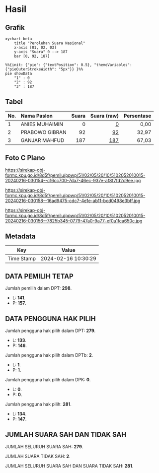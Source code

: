 # Hasil

## Grafik

```mermaid
xychart-beta
    title "Perolehan Suara Nasional"
    x-axis [01, 02, 03]
    y-axis "Suara" 0 --> 187
    bar [0, 92, 187]
```

```mermaid
%%{init: {"pie": {"textPosition": 0.5}, "themeVariables": {"pieOuterStrokeWidth": "5px"}} }%%
pie showData
    "1" : 0
    "2" : 92
    "3" : 187
```

## Tabel

| No. | Nama Paslon    | Suara | Suara (raw) | Persentase |
|:--- |:-------------- | -----:| -----------:| ----------:|
| 1   | ANIES MUHAIMIN | 0     | [0][p-1]    | 0,00       |
| 2   | PRABOWO GIBRAN | 92    | [92][p-2]   | 32,97      |
| 3   | GANJAR MAHFUD  | 187   | [187][p-3]  | 67,03      |


[p-1]: https://github.com/gigit-pemilu/pemilu-2024/blob/main/pilpres/hitung-suara/sub/51-bali/sub/02-tabanan/sub/05-tabanan/sub/2010-tunjuk/sub/015-tps/sub/paslon-1.txt
[p-2]: https://github.com/gigit-pemilu/pemilu-2024/blob/main/pilpres/hitung-suara/sub/51-bali/sub/02-tabanan/sub/05-tabanan/sub/2010-tunjuk/sub/015-tps/sub/paslon-2.txt
[p-3]: https://github.com/gigit-pemilu/pemilu-2024/blob/main/pilpres/hitung-suara/sub/51-bali/sub/02-tabanan/sub/05-tabanan/sub/2010-tunjuk/sub/015-tps/sub/paslon-3.txt

## Foto C Plano

https://sirekap-obj-formc.kpu.go.id/8d5f/pemilu/ppwp/51/02/05/20/10/5102052010015-20240216-030154--c16cc700-7da7-46ec-937e-af8f7fd2c9ee.jpg

https://sirekap-obj-formc.kpu.go.id/8d5f/pemilu/ppwp/51/02/05/20/10/5102052010015-20240216-030158--16ad9475-cdc7-4e1e-ab11-bcd0498e3bff.jpg

https://sirekap-obj-formc.kpu.go.id/8d5f/pemilu/ppwp/51/02/05/20/10/5102052010015-20240216-030156--7825b345-0779-47a0-9a77-ef0a1fca650c.jpg


## Metadata

| Key        | Value               |
| ---------- | ------------------- |
| Time Stamp | 2024-02-16 10:30:29 |


## DATA PEMILIH TETAP

Jumlah pemilih dalam DPT: **298**.
 * L: **141**.
 * P: **157**.

## DATA PENGGUNA HAK PILIH

Jumlah pengguna hak pilih dalam DPT: **279**.
 * L: **133**.
 * P: **146**.

Jumlah pengguna hak pilih dalam DPTb: **2**.
 * L: **1**.
 * P: **1**.

Jumlah pengguna hak pilih dalam DPK: **0**.
 * L: **0**.
 * P: **0**.

Jumlah pengguna hak pilih: **281**.
 * L: **134**.
 * P: **147**.

## JUMLAH SUARA SAH DAN TIDAK SAH

JUMLAH SELURUH SUARA SAH: **279**.

JUMLAH SUARA TIDAK SAH: **2**.

JUMLAH SELURUH SUARA SAH DAN SUARA TIDAK SAH: **281**.


